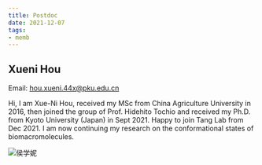 ```yaml
---
title: Postdoc
date: 2021-12-07
tags:
- memb
---
```


<!--more-->

## Xueni Hou

Email: [hou.xueni.44x@pku.edu.cn](mailto:hou.xueni.44x@pku.edu.cn)

 <!--more-->


Hi, I am Xue-Ni Hou, received my MSc from China Agriculture University in 2016, then joined the group of Prof. Hidehito Tochio and received my Ph.D. from Kyoto University (Japan) in Sept 2021. Happy to join Tang Lab from Dec 2021. I am now continuing my research on the conformational states of biomacromolecules. 

 ![侯学妮](https://gitee.com/DF-Master/yidapicbed/raw/master/202112071934116.jpeg)

 
